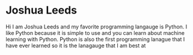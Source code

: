 # Joshua Leeds
Hi I am Joshua Leeds and my favorite programming langauge is Python. I like Python because it is simple to use and you can learn about machine learning with Python. Python is also the first programming lanague that I have ever learned so it is the lanagauge that I am best at 
